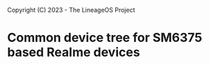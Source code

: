 Copyright (C) 2023 - The LineageOS Project

Common device tree for SM6375 based Realme devices
================================================
